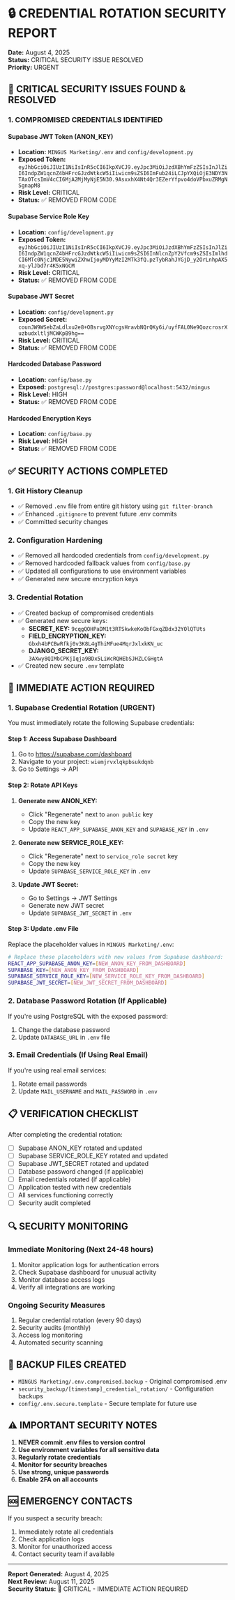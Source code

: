 # 🔒 CREDENTIAL ROTATION SECURITY REPORT
**Date:** August 4, 2025  
**Status:** CRITICAL SECURITY ISSUE RESOLVED  
**Priority:** URGENT

## 🚨 CRITICAL SECURITY ISSUES FOUND & RESOLVED

### **1. COMPROMISED CREDENTIALS IDENTIFIED**

#### **Supabase JWT Token (ANON_KEY)**
- **Location:** `MINGUS Marketing/.env` and `config/development.py`
- **Exposed Token:** `eyJhbGciOiJIUzI1NiIsInR5cCI6IkpXVCJ9.eyJpc3MiOiJzdXBhYmFzZSIsInJlZiI6IndpZW1qcnZ4bHFrcGJzdWtkcW5iIiwicm9sZSI6ImFub24iLCJpYXQiOjE3NDY3NTAxOTcsImV4cCI6MjA2MjMyNjE5N30.9AsxxhX4Nt4Qr3EZerYfpvo4doVPbxuZRMgNSgnapM8`
- **Risk Level:** CRITICAL
- **Status:** ✅ REMOVED FROM CODE

#### **Supabase Service Role Key**
- **Location:** `config/development.py`
- **Exposed Token:** `eyJhbGciOiJIUzI1NiIsInR5cCI6IkpXVCJ9.eyJpc3MiOiJzdXBhYmFzZSIsInJlZiI6IndpZW1qcnZ4bHFrcGJzdWtkcW5iIiwicm9sZSI6InNlcnZpY2Vfcm9sZSIsImlhdCI6MTc0Njc1MDE5NywiZXhwIjoyMDYyMzI2MTk3fQ.pzTybRahJYGjD_y2OrLnhpAX5xq-ylJbd7r4K5xNGCM`
- **Risk Level:** CRITICAL
- **Status:** ✅ REMOVED FROM CODE

#### **Supabase JWT Secret**
- **Location:** `config/development.py`
- **Exposed Secret:** `counJW9WSebZaLdlxu2e8+OBsrvgXNYcgsHravbNQrQKy6i/uyfFAL0Ne9QozcrosrXuzbudxltljMCWKpB9hg==`
- **Risk Level:** CRITICAL
- **Status:** ✅ REMOVED FROM CODE

#### **Hardcoded Database Password**
- **Location:** `config/base.py`
- **Exposed:** `postgresql://postgres:password@localhost:5432/mingus`
- **Risk Level:** HIGH
- **Status:** ✅ REMOVED FROM CODE

#### **Hardcoded Encryption Keys**
- **Location:** `config/base.py`
- **Risk Level:** HIGH
- **Status:** ✅ REMOVED FROM CODE

## ✅ **SECURITY ACTIONS COMPLETED**

### **1. Git History Cleanup**
- ✅ Removed `.env` file from entire git history using `git filter-branch`
- ✅ Enhanced `.gitignore` to prevent future .env commits
- ✅ Committed security changes

### **2. Configuration Hardening**
- ✅ Removed all hardcoded credentials from `config/development.py`
- ✅ Removed hardcoded fallback values from `config/base.py`
- ✅ Updated all configurations to use environment variables
- ✅ Generated new secure encryption keys

### **3. Credential Rotation**
- ✅ Created backup of compromised credentials
- ✅ Generated new secure keys:
  - **SECRET_KEY:** `9cqgQOHPaDM1t3RTSkwkeKoObFGxqZBdx32YOlQTUts`
  - **FIELD_ENCRYPTION_KEY:** `Gbxh4bPCBwRfkj0v3K8L4gThiMFue4MqrJxlxkKN_uc`
  - **DJANGO_SECRET_KEY:** `3AXwy8QIMbCPKjIqja9BDx5LiWcRQHEbSJHZLCGHgtA`
- ✅ Created new secure `.env` template

## 🚨 **IMMEDIATE ACTION REQUIRED**

### **1. Supabase Credential Rotation (URGENT)**

You must immediately rotate the following Supabase credentials:

#### **Step 1: Access Supabase Dashboard**
1. Go to https://supabase.com/dashboard
2. Navigate to your project: `wiemjrvxlqkpbsukdqnb`
3. Go to Settings → API

#### **Step 2: Rotate API Keys**
1. **Generate new ANON_KEY:**
   - Click "Regenerate" next to `anon public` key
   - Copy the new key
   - Update `REACT_APP_SUPABASE_ANON_KEY` and `SUPABASE_KEY` in `.env`

2. **Generate new SERVICE_ROLE_KEY:**
   - Click "Regenerate" next to `service_role secret` key
   - Copy the new key
   - Update `SUPABASE_SERVICE_ROLE_KEY` in `.env`

3. **Update JWT Secret:**
   - Go to Settings → JWT Settings
   - Generate new JWT secret
   - Update `SUPABASE_JWT_SECRET` in `.env`

#### **Step 3: Update .env File**
Replace the placeholder values in `MINGUS Marketing/.env`:

```bash
# Replace these placeholders with new values from Supabase dashboard:
REACT_APP_SUPABASE_ANON_KEY=[NEW_ANON_KEY_FROM_DASHBOARD]
SUPABASE_KEY=[NEW_ANON_KEY_FROM_DASHBOARD]
SUPABASE_SERVICE_ROLE_KEY=[NEW_SERVICE_ROLE_KEY_FROM_DASHBOARD]
SUPABASE_JWT_SECRET=[NEW_JWT_SECRET_FROM_DASHBOARD]
```

### **2. Database Password Rotation (If Applicable)**
If you're using PostgreSQL with the exposed password:
1. Change the database password
2. Update `DATABASE_URL` in `.env` file

### **3. Email Credentials (If Using Real Email)**
If you're using real email services:
1. Rotate email passwords
2. Update `MAIL_USERNAME` and `MAIL_PASSWORD` in `.env`

## 📋 **VERIFICATION CHECKLIST**

After completing the credential rotation:

- [ ] Supabase ANON_KEY rotated and updated
- [ ] Supabase SERVICE_ROLE_KEY rotated and updated  
- [ ] Supabase JWT_SECRET rotated and updated
- [ ] Database password changed (if applicable)
- [ ] Email credentials rotated (if applicable)
- [ ] Application tested with new credentials
- [ ] All services functioning correctly
- [ ] Security audit completed

## 🔍 **SECURITY MONITORING**

### **Immediate Monitoring (Next 24-48 hours)**
1. Monitor application logs for authentication errors
2. Check Supabase dashboard for unusual activity
3. Monitor database access logs
4. Verify all integrations are working

### **Ongoing Security Measures**
1. Regular credential rotation (every 90 days)
2. Security audits (monthly)
3. Access log monitoring
4. Automated security scanning

## 📁 **BACKUP FILES CREATED**

- `MINGUS Marketing/.env.compromised.backup` - Original compromised .env
- `security_backup/[timestamp]_credential_rotation/` - Configuration backups
- `config/.env.secure.template` - Secure template for future use

## ⚠️ **IMPORTANT SECURITY NOTES**

1. **NEVER commit .env files to version control**
2. **Use environment variables for all sensitive data**
3. **Regularly rotate credentials**
4. **Monitor for security breaches**
5. **Use strong, unique passwords**
6. **Enable 2FA on all accounts**

## 🆘 **EMERGENCY CONTACTS**

If you suspect a security breach:
1. Immediately rotate all credentials
2. Check application logs
3. Monitor for unauthorized access
4. Contact security team if available

---

**Report Generated:** August 4, 2025  
**Next Review:** August 11, 2025  
**Security Status:** 🔴 CRITICAL - IMMEDIATE ACTION REQUIRED 